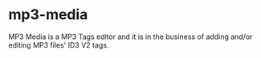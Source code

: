 # mp3-media
MP3 Media is a MP3 Tags editor and it is in the business of adding and/or editing MP3 files' ID3 V2 tags.
